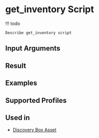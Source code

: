 # get_inventory Script

<!-- prettier-ignore -->
!!! todo

    Describe get_inventory script

Input Arguments
---------------

Result
------

Examples
--------

Supported Profiles
------------------

Used in
-------
* [Discovery Box Asset](../../../admin/reference/discovery/box/asset.md)
